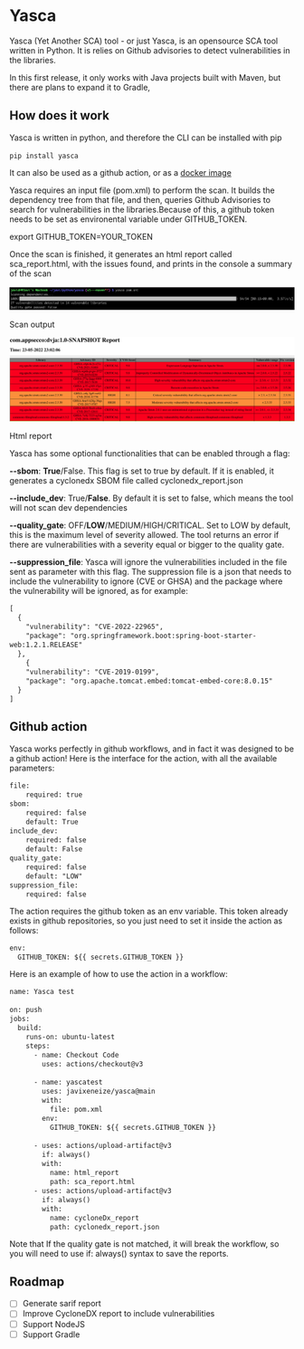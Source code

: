 # Yasca

Yasca (Yet Another SCA) tool - or just Yasca, is an opensource SCA tool written in Python. It is relies on Github advisories to detect vulnerabilities in the libraries.

In this first release, it only works with Java projects built with Maven, but there are plans to expand it to Gradle,

## How does it work

Yasca is written in python, and therefore the CLI can be installed with pip

`pip install yasca`

It can also be used as a github action, or as a [docker image](https://hub.docker.com/repository/docker/javidr/yasca)

Yasca requires an input file (pom.xml) to perform the scan. It builds the dependency tree from that file, and then, queries Github Advisories to search for vulnerabilities in the libraries.Because of this, a github token needs to be set as environental variable under GITHUB_TOKEN.



export GITHUB_TOKEN=YOUR_TOKEN

Once the scan is finished, it generates an html report called sca_report.html, with the issues found, and prints in the console a summary of the scan



![](img/console.png)

Scan output



![](img/html_report.png)

Html report



Yasca has some optional functionalities that can be enabled through a flag:

**--sbom**: **True**/False. This flag is set to true by default. If it is enabled, it generates a cyclonedx SBOM file called cyclonedx_report.json

**--include_dev**: True/**False**. By default it is set to false, which means the tool will not scan dev dependencies

**--quality_gate**: OFF/**LOW**/MEDIUM/HIGH/CRITICAL. Set to LOW by default, this is the maximum level of severity allowed. The tool returns an error if there are vulnerabilities with a severity equal or bigger to the quality gate.

**--suppression_file**: Yasca will ignore the vulnerabilities included in the file sent as parameter with this flag. The suppression file is a json that needs to include the vulnerability to ignore (CVE or GHSA) and the package where the vulnerability will be ignored, as for example:

```
[
  {
    "vulnerability": "CVE-2022-22965",
    "package": "org.springframework.boot:spring-boot-starter-web:1.2.1.RELEASE"
  },
    {
    "vulnerability": "CVE-2019-0199",
    "package": "org.apache.tomcat.embed:tomcat-embed-core:8.0.15"
  }
]
```



## Github action

Yasca works perfectly in github workflows, and in fact it was designed to be a github action! Here is the interface for the action, with all the available parameters:



    file:
        required: true
    sbom:
        required: false
        default: True
    include_dev:
        required: false
        default: False
    quality_gate:
        required: false
        default: "LOW"
    suppression_file:
        required: false



The action requires the github token as an env variable. This token already exists in github repositories, so you just need to set it inside the action as follows:

    env:
      GITHUB_TOKEN: ${{ secrets.GITHUB_TOKEN }} 


Here is an example of how to use the action in a workflow:

    name: Yasca test
    
    on: push
    jobs:
      build:
        runs-on: ubuntu-latest
        steps:
          - name: Checkout Code
            uses: actions/checkout@v3
            
          - name: yascatest
            uses: javixeneize/yasca@main
            with:
              file: pom.xml
            env:
              GITHUB_TOKEN: ${{ secrets.GITHUB_TOKEN }}
              
          - uses: actions/upload-artifact@v3
            if: always()
            with:
              name: html_report
              path: sca_report.html
          - uses: actions/upload-artifact@v3
            if: always()
            with:
              name: cycloneDx_report
              path: cyclonedx_report.json  
Note that If the quality gate is not matched, it will break the workflow, so you will need to use if: always() syntax to save the reports. 



## Roadmap

- [ ] Generate sarif report
- [ ] Improve CycloneDX report to include vulnerabilities
- [ ] Support NodeJS
- [ ] Support Gradle